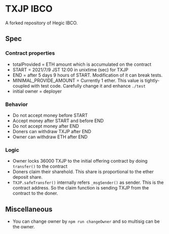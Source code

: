 # TXJP IBCO
A forked repository of Hegic IBCO.

## Spec

### Contract properties
- totalProvided = ETH amount which is accumulated on the contract
- START = 2021/7/9 JST 12:00 in unixtime (sec) for TXJP
- END = after 5 days 9 hours of START. Modification of it can break tests.
- MINIMAL_PROVIDE_AMOUNT = Currently 1 ether. This value is tightly-coupled with test code. Carefully change it and enhance `./test`
- initial owner = deployer

### Behavior
- Do not accept money before START
- Accept money after START and before END
- Do not accept money after END
- Doners can withdraw TXJP after END
- Owner can withdraw ETH after END

### Logic
- Owner locks 36000 TXJP to the initial offering contract by doing `transfer()` to the contract
- Doners claim their sharehold. This share is proportional to the ether deposit share.
- `TXJP.safeTransfer()` internally refers `_msgSender()` as sender. This is the contract address. So the claim function is sending TXJP from the contract to the doner.


## Miscellaneous
- You can change owner by `npm run changeOwner` and so multisig can be the owner.
